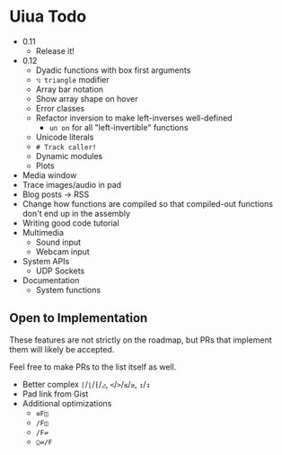 # Uiua Todo

- 0.11
  - Release it!
- 0.12
  - Dyadic functions with box first arguments
  - `◹ triangle` modifier
  - Array bar notation
  - Show array shape on hover
  - Error classes
  - Refactor inversion to make left-inverses well-defined
    - `un on` for all "left-invertible" functions
  - Unicode literals
  - `# Track caller!`
  - Dynamic modules
  - Plots
- Media window
- Trace images/audio in pad
- Blog posts -> RSS
- Change how functions are compiled so that compiled-out functions don't end up in the assembly
- Writing good code tutorial
- Multimedia
  - Sound input
  - Webcam input
- System APIs
  - UDP Sockets
- Documentation
  - System functions

## Open to Implementation

These features are not strictly on the roadmap, but PRs that implement them will likely be accepted.

Feel free to make PRs to the list itself as well.

- Better complex `⌈`/`⌊`/`⁅`/`◿`, `<`/`>`/`≤`/`≥`, `↥`/`↧`
- Pad link from Gist
- Additional optimizations
  - `≡F◫`
  - `/F◫`
  - `/F⇌`
  - `⍜⇌/F`
